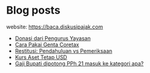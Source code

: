 # Blog posts

website: https://baca.diskusipajak.com

<!-- BLOG-POST-LIST:START -->
- [Donasi dari Pengurus Yayasan](https://baca.diskusipajak.com/donasi-dari-pengurus-yayasan/)
- [Cara Pakai Genta Coretax](https://baca.diskusipajak.com/cara-pakai-genta-coretax/)
- [Restitusi: Pendahuluan vs Pemeriksaan](https://baca.diskusipajak.com/pertanyaan-apakah-terdapat-perbedaan-proses-pemeriksaan-antara-pengembalian-pendahuluan-atas-spt-misalnya-bupot-unifikasi-salah-dengan-pengajuan-restitusi-lb-ppn-mohon-bantuannya-untuk-/)
- [Kurs Aset Tetap USD](https://baca.diskusipajak.com/kurs-aset-tetap-usd/)
- [Gaji Bupati dipotong PPh 21 masuk ke kategori apa?](https://baca.diskusipajak.com/pph-gaji-bupati/)
<!-- BLOG-POST-LIST:END -->

<!--
**kelaspajak/kelaspajak** is a ✨ _special_ ✨ repository because its `README.md` (this file) appears on your GitHub profile.

Here are some ideas to get you started:

- 🔭 I’m currently working on ...
- 🌱 I’m currently learning ...
- 👯 I’m looking to collaborate on ...
- 🤔 I’m looking for help with ...
- 💬 Ask me about ...
- 📫 How to reach me: ...
- 😄 Pronouns: ...
- ⚡ Fun fact: ...
-->
